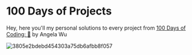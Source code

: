 # 100 Days of Projects 
Hey, here you'll my personal solutions to every project from [100 Days of Coding: 🐍](https://www.udemy.com/course/100-days-of-code/) by Angela Wu 

![3805e2bdebd454303a75db6afbb8f057](https://github.com/CatRivas/100-DaysOfProjects/assets/125322181/da6a1d5a-4f58-4f92-b66c-5482d72cbf38)

